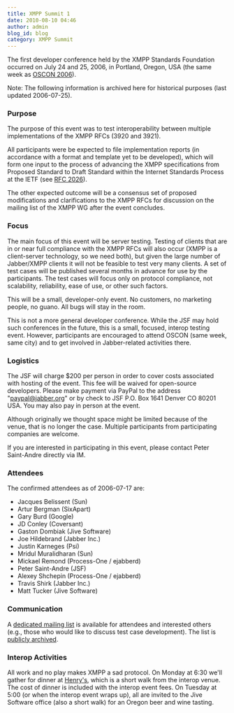```yaml
---
title: XMPP Summit 1
date: 2010-08-10 04:46
author: admin
blog_id: blog
category: XMPP Summit
---
```


The first developer conference held by the XMPP Standards Foundation occurred on July 24 and 25, 2006, in Portland, Oregon, USA (the same week as [OSCON 2006](http://conferences.oreillynet.com/os2006/)).

Note: The following information is archived here for historical purposes (last updated 2006-07-25).

### Purpose
The purpose of this event was to test interoperability between multiple implementations of the XMPP RFCs (3920 and 3921).

All participants were be expected to file implementation reports (in accordance with a format and template yet to be developed), which will form one input to the process of advancing the XMPP specifications from Proposed Standard to Draft Standard within the Internet Standards Process at the IETF (see [RFC 2026](http://www.faqs.org/rfcs/rfc2026.html)).

The other expected outcome will be a consensus set of proposed modifications and clarifications to the XMPP RFCs for discussion on the mailing list of the XMPP WG after the event concludes.

### Focus
The main focus of this event will be server testing. Testing of clients that are in or near full compliance with the XMPP RFCs will also occur (XMPP is a client-server technology, so we need both), but given the large number of Jabber/XMPP clients it will not be feasible to test very many clients. A set of test cases will be published several months in advance for use by the participants. The test cases will focus only on protocol compliance, not scalability, reliability, ease of use, or other such factors.

This will be a small, developer-only event. No customers, no marketing people, no guano. All bugs will stay in the room.

This is not a more general developer conference. While the JSF may hold such conferences in the future, this is a small, focused, interop testing event. However, participants are encouraged to attend OSCON (same week, same city) and to get involved in Jabber-related activities there.

### Logistics
The JSF will charge \$200 per person in order to cover costs associated with hosting of the event. This fee will be waived for open-source developers. Please make payment via PayPal to the address "paypal@jabber.org" or by check to JSF P.O. Box 1641 Denver CO 80201 USA. You may also pay in person at the event.

Although originally we thought space might be limited because of the venue, that is no longer the case. Multiple participants from participating companies are welcome.

If you are interested in participating in this event, please contact Peter Saint-Andre directly via IM.

### Attendees
The confirmed attendees as of 2006-07-17 are:

-   Jacques Belissent (Sun)
-   Artur Bergman (SixApart)
-   Gary Burd (Google)
-   JD Conley (Coversant)
-   Gaston Dombiak (Jive Software)
-   Joe Hildebrand (Jabber Inc.)
-   Justin Karneges (Psi)
-   Mridul Muralidharan (Sun)
-   Mickael Remond (Process-One / ejabberd)
-   Peter Saint-Andre (JSF)
-   Alexey Shchepin (Process-One / ejabberd)
-   Travis Shirk (Jabber Inc.)
-   Matt Tucker (Jive Software)

### Communication
A [dedicated mailing list](https://mail.jabber.org/mailman/listinfo/interop) is available for attendees and interested others (e.g., those who would like to discuss test case development). The list is [publicly archived](https://mail.jabber.org/pipermail/interop/).

### Interop Activities
All work and no play makes XMPP a sad protocol. On Monday at 6:30 we'll gather for dinner at [Henry's](http://portland.citysearch.com/profile/40854242), which is a short walk from the interop venue. The cost of dinner is included with the interop event fees. On Tuesday at 5:00 (or when the interop event wraps up), all are invited to the Jive Software office (also a short walk) for an Oregon beer and wine tasting.
